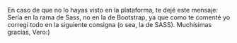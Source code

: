 En caso de que no lo hayas visto en la plataforma, te dejé este mensaje: 
Sería en la rama de Sass, no en la de Bootstrap, ya que como te comenté yo corregí todo en la siguiente consigna (o sea, la de SASS).
Muchísimas gracias, Vero:)
